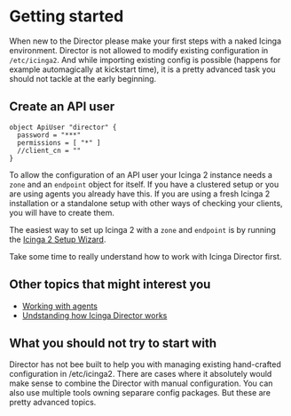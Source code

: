 Getting started
===============

When new to the Director please make your first steps with a naked Icinga
environment. Director is not allowed to modify existing configuration in
`/etc/icinga2`. And while importing existing config is possible (happens for
example automagically at kickstart time), it is a pretty advanced task you
should not tackle at the early beginning.



Create an API user
------------------

```icinga2
object ApiUser "director" {
  password = "***"
  permissions = [ "*" ]
  //client_cn = ""
}
```

To allow the configuration of an API user your Icinga 2 instance needs a
`zone` and an `endpoint` object for itself. If you have a clustered
setup or you are using agents you already have this. If you are using a
fresh Icinga 2 installation or a standalone setup with other ways of
checking your clients, you will have to create them.

The easiest way to set up Icinga 2 with a `zone` and `endpoint` is by
running the [Icinga 2 Setup Wizard](http://docs.icinga.org/icinga2/latest/doc/module/icinga2/chapter/icinga2-client#icinga2-client-installation-master-setup).

Take some time to really understand how to work with Icinga Director first.


Other topics that might interest you
------------------------------------

* [Working with agents](24-Working-with-agents.md)
* [Undstanding how Icinga Director works](10-How-it-works.md)

What you should not try to start with
-------------------------------------

Director has not bee built to help you with managing existing hand-crafted
configuration in /etc/icinga2. There are cases where it absolutely would
make sense to combine the Director with manual configuration. You can also
use multiple tools owning separare config packages. But these are pretty
advanced topics.


